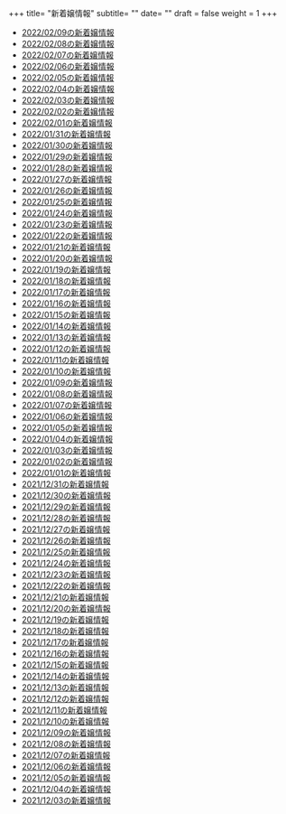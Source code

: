 +++
title= "新着嬢情報"
subtitle= ""
date= ""
draft = false
weight = 1
+++
- [2022/02/09の新着嬢情報](/post/2022-02-09)
- [2022/02/08の新着嬢情報](/post/2022-02-08)
- [2022/02/07の新着嬢情報](/post/2022-02-07)
- [2022/02/06の新着嬢情報](/post/2022-02-06)
- [2022/02/05の新着嬢情報](/post/2022-02-05)
- [2022/02/04の新着嬢情報](/post/2022-02-04)
- [2022/02/03の新着嬢情報](/post/2022-02-03)
- [2022/02/02の新着嬢情報](/post/2022-02-02)
- [2022/02/01の新着嬢情報](/post/2022-02-01)
- [2022/01/31の新着嬢情報](/post/2022-01-31)
- [2022/01/30の新着嬢情報](/post/2022-01-30)
- [2022/01/29の新着嬢情報](/post/2022-01-29)
- [2022/01/28の新着嬢情報](/post/2022-01-28)
- [2022/01/27の新着嬢情報](/post/2022-01-27)
- [2022/01/26の新着嬢情報](/post/2022-01-26)
- [2022/01/25の新着嬢情報](/post/2022-01-25)
- [2022/01/24の新着嬢情報](/post/2022-01-24)
- [2022/01/23の新着嬢情報](/post/2022-01-23)
- [2022/01/22の新着嬢情報](/post/2022-01-22)
- [2022/01/21の新着嬢情報](/post/2022-01-21)
- [2022/01/20の新着嬢情報](/post/2022-01-20)
- [2022/01/19の新着嬢情報](/post/2022-01-19)
- [2022/01/18の新着嬢情報](/post/2022-01-18)
- [2022/01/17の新着嬢情報](/post/2022-01-17)
- [2022/01/16の新着嬢情報](/post/2022-01-16)
- [2022/01/15の新着嬢情報](/post/2022-01-15)
- [2022/01/14の新着嬢情報](/post/2022-01-14)
- [2022/01/13の新着嬢情報](/post/2022-01-13)
- [2022/01/12の新着嬢情報](/post/2022-01-12)
- [2022/01/11の新着嬢情報](/post/2022-01-11)
- [2022/01/10の新着嬢情報](/post/2022-01-10)
- [2022/01/09の新着嬢情報](/post/2022-01-09)
- [2022/01/08の新着嬢情報](/post/2022-01-08)
- [2022/01/07の新着嬢情報](/post/2022-01-07)
- [2022/01/06の新着嬢情報](/post/2022-01-06)
- [2022/01/05の新着嬢情報](/post/2022-01-05)
- [2022/01/04の新着嬢情報](/post/2022-01-04)
- [2022/01/03の新着嬢情報](/post/2022-01-03)
- [2022/01/02の新着嬢情報](/post/2022-01-02)
- [2022/01/01の新着嬢情報](/post/2022-01-01)
- [2021/12/31の新着嬢情報](/post/2021-12-31)
- [2021/12/30の新着嬢情報](/post/2021-12-30)
- [2021/12/29の新着嬢情報](/post/2021-12-29)
- [2021/12/28の新着嬢情報](/post/2021-12-28)
- [2021/12/27の新着嬢情報](/post/2021-12-27)
- [2021/12/26の新着嬢情報](/post/2021-12-26)
- [2021/12/25の新着嬢情報](/post/2021-12-25)
- [2021/12/24の新着嬢情報](/post/2021-12-24)
- [2021/12/23の新着嬢情報](/post/2021-12-23)
- [2021/12/22の新着嬢情報](/post/2021-12-22)
- [2021/12/21の新着嬢情報](/post/2021-12-21)
- [2021/12/20の新着嬢情報](/post/2021-12-20)
- [2021/12/19の新着嬢情報](/post/2021-12-19)
- [2021/12/18の新着嬢情報](/post/2021-12-18)
- [2021/12/17の新着嬢情報](/post/2021-12-17)
- [2021/12/16の新着嬢情報](/post/2021-12-16)
- [2021/12/15の新着嬢情報](/post/2021-12-15)
- [2021/12/14の新着嬢情報](/post/2021-12-14)
- [2021/12/13の新着嬢情報](/post/2021-12-13)
- [2021/12/12の新着嬢情報](/post/2021-12-12)
- [2021/12/11の新着嬢情報](/post/2021-12-11)
- [2021/12/10の新着嬢情報](/post/2021-12-10)
- [2021/12/09の新着嬢情報](/post/2021-12-09)
- [2021/12/08の新着嬢情報](/post/2021-12-08)
- [2021/12/07の新着嬢情報](/post/2021-12-07)
- [2021/12/06の新着嬢情報](/post/2021-12-06)
- [2021/12/05の新着嬢情報](/post/2021-12-05)
- [2021/12/04の新着嬢情報](/post/2021-12-04)
- [2021/12/03の新着嬢情報](/post/2021-12-03)
